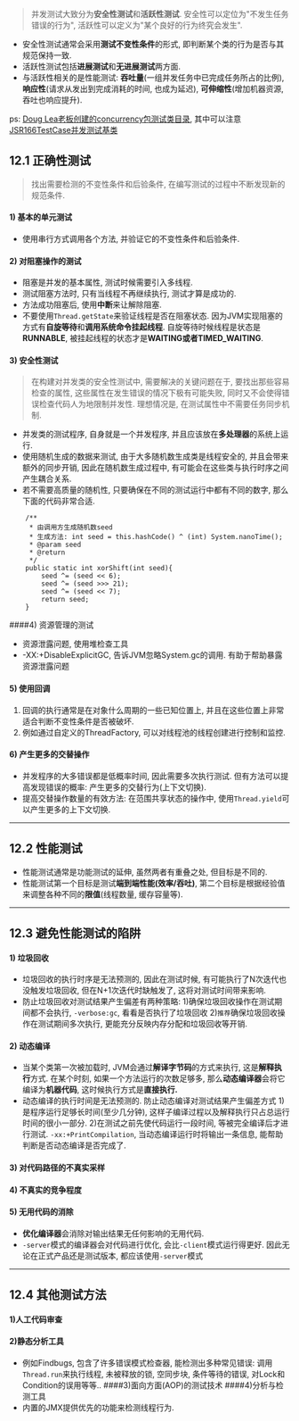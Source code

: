 > 并发测试大致分为**安全性测试**和**活跃性测试**. 
> 安全性可以定位为"不发生任务错误的行为", 活跃性可以定义为"某个良好的行为终究会发生".

* 安全性测试通常会采用**测试不变性条件**的形式, 即判断某个类的行为是否与其规范保持一致.
* 活跃性测试包括**进展测试**和**无进展测试**两方面.
* 与活跃性相关的是性能测试: **吞吐量**(一组并发任务中已完成任务所占的比例), **响应性**(请求从发出到完成消耗的时间, 也成为延迟), **可伸缩性**(增加机器资源, 吞吐也响应提升).

 ps: [Doug Lea老板创建的concurrency包测试类目录](http://gee.cs.oswego.edu/cgi-,bin/viewcvs.cgi/jsr166/src/test/tck), 其中可以注意[JSR166TestCase并发测试基类](http://gee.cs.oswego.edu/cgi-bin/viewcvs.cgi/jsr166/src/test/tck/JSR166TestCase.java)

## 12.1 正确性测试

> 找出需要检测的不变性条件和后验条件, 在编写测试的过程中不断发现新的规范条件.

#### 1) 基本的单元测试

* 使用串行方式调用各个方法, 并验证它的不变性条件和后验条件.

#### 2) 对阻塞操作的测试

* 阻塞是并发的基本属性, 测试时候需要引入多线程.
* 测试阻塞方法时, 只有当线程不再继续执行, 测试才算是成功的.
* 方法成功阻塞后, 使用**中断**来让解除阻塞.
* 不要使用```Thread.getState```来验证线程是否在阻塞状态. 因为JVM实现阻塞的方式有**自旋等待**和**调用系统命令挂起线程**. 自旋等待时候线程是状态是**RUNNABLE**, 被挂起线程的状态才是**WAITING或者TIMED_WAITING**.

#### 3) 安全性测试

> 在构建对并发类的安全性测试中, 需要解决的关键问题在于, 要找出那些容易检查的属性, 这些属性在发生错误的情况下极有可能失败, 同时又不会使得错误检查代码人为地限制并发性. 理想情况是, 在测试属性中不需要任务同步机制. 
* 并发类的测试程序, 自身就是一个并发程序, 并且应该放在**多处理器**的系统上运行.
* 使用随机生成的数据来测试, 由于大多随机数生成类是线程安全的, 并且会带来额外的同步开销, 因此在随机数生成过程中, 有可能会在这些类与执行时序之间产生耦合关系. 
* 若不需要高质量的随机性, 只要确保在不同的测试运行中都有不同的数字, 那么下面的代码非常合适.
```
    /**
     * 由调用方生成随机数seed
     * 生成方法: int seed = this.hashCode() ^ (int) System.nanoTime();
     * @param seed
     * @return
     */
    public static int xorShift(int seed){
        seed ^= (seed << 6);
        seed ^= (seed >>> 21);
        seed ^= (seed << 7);
        return seed;
    }
```

####4)  资源管理的测试
* 资源泄露问题, 使用堆检查工具
* -XX:+DisableExplicitGC, 告诉JVM忽略System.gc的调用. 有助于帮助暴露资源泄露问题

#### 5) 使用回调

1. 回调的执行通常是在对象什么周期的一些已知位置上, 并且在这些位置上非常适合判断不变性条件是否被破坏.
2. 例如通过自定义的ThreadFactory, 可以对线程池的线程创建进行控制和监控. 

#### 6) 产生更多的交替操作

* 并发程序的大多错误都是低概率时间, 因此需要多次执行测试. 但有方法可以提高发现错误的概率: 产生更多的交替行为(上下文切换).
* 提高交替操作数量的有效方法: 在范围共享状态的操作中, 使用```Thread.yield```可以产生更多的上下文切换.
---
## 12.2 性能测试

* 性能测试通常是功能测试的延伸, 虽然两者有重叠之处, 但目标是不同的. 
* 性能测试第一个目标是测试**端到端性能(效率/吞吐)**, 第二个目标是根据经验值来调整各种不同的**限值**(线程数量, 缓存容量等).
---
## 12.3 避免性能测试的陷阱
#### 1) 垃圾回收

* 垃圾回收的执行时序是无法预测的, 因此在测试时候, 有可能执行了N次迭代也没触发垃圾回收, 但在N+1次迭代时缺触发了,  这将对测试时间带来影响.
* 防止垃圾回收对测试结果产生偏差有两种策略: 
1)确保垃圾回收操作在测试期间都不会执行, ```-verbose:gc```, 看看是否执行了垃圾回收
2)```推荐```确保垃圾回收操作在测试期间多次执行, 更能充分反映内存分配和垃圾回收等开销.

#### 2) 动态编译

* 当某个类第一次被加载时, JVM会通过**解译字节码**的方式来执行, 这是**解释执行**方式. 在某个时刻, 如果一个方法运行的次数足够多, 那么**动态编译器**会将它编译为**机器代码**, 这时候执行方式是**直接执行.**
* 动态编译的执行时间是无法预测的. 防止动态编译对测试结果产生偏差方式
1)是程序运行足够长时间(至少几分钟), 这样子编译过程以及解释执行只占总运行时间的很小一部分. 
2)在测试之前先使代码运行一段时间, 等被完全编译后才进行测试. ```-xx:+PrintCompilation```, 当动态编译运行时将输出一条信息, 能帮助判断是否动态编译是否完成了.

#### 3) 对代码路径的不真实采样
#### 4) 不真实的竞争程度
#### 5) 无用代码的消除

* **优化编译器**会消除对输出结果无任何影响的无用代码. 
* ```-server```模式的编译器会对代码进行优化, 会比```-client```模式运行得更好. 因此无论在正式产品还是测试版本, 都应该使用```-server```模式
---
## 12.4 其他测试方法
#### 1)人工代码审查
#### 2)静态分析工具

* 例如Findbugs, 包含了许多错误模式检查器, 能检测出多种常见错误: 调用```Thread.run```来执行线程, 未被释放的锁, 空同步块, 条件等待的错误, 对Lock和Condition的误用等等..
####3)面向方面(AOP)的测试技术
####4)分析与检测工具
* 内置的JMX提供优先的功能来检测线程行为.
